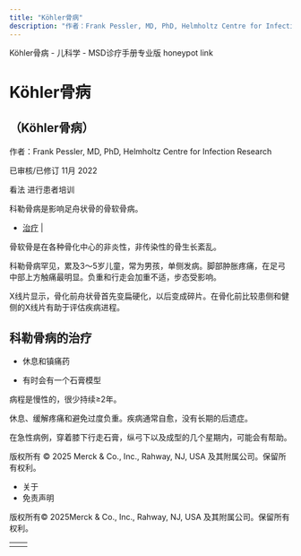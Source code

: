 ```yaml
---
title: "Köhler骨病"
description: "作者：Frank Pessler, MD, PhD, Helmholtz Centre for Infection Research"
---
```


﻿Köhler骨病 - 儿科学 - MSD诊疗手册专业版 honeypot link

# Köhler骨病

## （Köhler骨病）

作者：Frank Pessler, MD, PhD, Helmholtz Centre for Infection Research

已审核/已修订 11月 2022

看法 进行患者培训

科勒骨病是影响足舟状骨的骨软骨病。

- [治疗](#治疗_v73977583_zh) \|

骨软骨是在各种骨化中心的非炎性，非传染性的骨生长紊乱。

科勒骨病罕见，累及3～5岁儿童，常为男孩，单侧发病。脚部肿胀疼痛，在足弓中部上方触痛最明显。负重和行走会加重不适，步态受影响。

X线片显示，骨化前舟状骨首先变扁硬化，以后变成碎片。在骨化前比较患侧和健侧的X线片有助于评估疾病进程。

## 科勒骨病的治疗

- 休息和镇痛药

- 有时会有一个石膏模型


病程是慢性的，很少持续≥2年。

休息、缓解疼痛和避免过度负重。疾病通常自愈，没有长期的后遗症。

在急性病例，穿着膝下行走石膏，纵弓下以及成型的几个星期内，可能会有帮助。



版权所有 © 2025
Merck & Co., Inc., Rahway, NJ, USA 及其附属公司。保留所有权利。

- 关于
- 免责声明

版权所有© 2025Merck & Co., Inc., Rahway, NJ, USA 及其附属公司。保留所有权利。

|     |     |
| --- | --- |
|  |  |